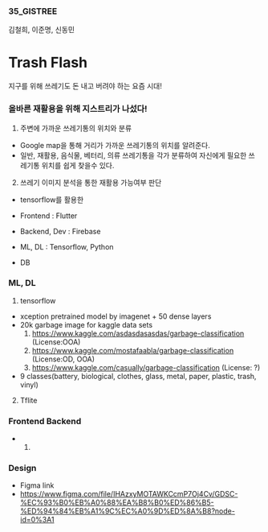 ### 35_GISTREE
 김철희, 이준명, 신동민
 
# Trash Flash
 지구를 위해 쓰레기도 돈 내고 버려야 하는 요즘 시대! 
 
###  올바른 재활용을 위해 지스트리가 나섰다!
1. 주변에 가까운 쓰레기통의 위치와 분류
  - Google map을 통해 거리가 가까운 쓰레기통의 위치를 알려준다.
  - 일반, 재활용, 음식물, 베터리, 의류 쓰레기통을 각가 분류하여 자신에게 필요한 쓰레기통 위치를 쉽게 찾을수 있다.
  
2. 쓰레기 이미지 분석을 통한 재활용 가능여부 판단 
  - tensorflow를 활용한 
  
 
- Frontend : Flutter
- Backend, Dev : Firebase
- ML, DL : Tensorflow, Python
- DB

### ML, DL

1. tensorflow

- xception pretrained model by imagenet + 50 dense layers
- 20k garbage image for kaggle data sets
  1. https://www.kaggle.com/asdasdasasdas/garbage-classification (License:OOA)
  2. https://www.kaggle.com/mostafaabla/garbage-classification (License:OD, OOA)
  3. https://www.kaggle.com/casually/garbage-classification (License: ?)
- 9 classes(battery, biological, clothes, glass, metal, paper, plastic, trash, vinyl)

2. Tflite

### Frontend Backend
- 1. 

### Design

- Figma link
- https://www.figma.com/file/IHAzxyMOTAWKCcmP7Oj4Cv/GDSC-%EC%93%B0%EB%A0%88%EA%B8%B0%ED%86%B5-%ED%94%84%EB%A1%9C%EC%A0%9D%ED%8A%B8?node-id=0%3A1
